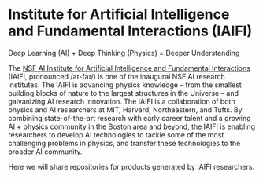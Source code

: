 # Institute for Artificial Intelligence and Fundamental Interactions (IAIFI)

Deep Learning (AI) + Deep Thinking (Physics) = Deeper Understanding

The [NSF AI Institute for Artificial Intelligence and Fundamental Interactions](https://iaifi.org) (IAIFI, pronounced /aɪ-faɪ/) is one of the inaugural NSF AI research institutes. The IAIFI is advancing physics knowledge – from the smallest building blocks of nature to the largest structures in the Universe – and galvanizing AI research innovation. The IAIFI is a collaboration of both physics and AI researchers at MIT, Harvard, Northeastern, and Tufts. By combining state-of-the-art research with early career talent and a growing AI + physics community in the Boston area and beyond, the IAIFI is enabling researchers to develop AI technologies to tackle some of the most challenging problems in physics, and transfer these technologies to the broader AI community. 

Here we will share repositories for products generated by IAIFI researchers. 
